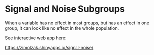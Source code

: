 # Signal and Noise Subgroups

When a variable has no effect in most groups, but has an effect in one
group, it can look like no effect in the whole population.

See interactive web app here:

https://zimolzak.shinyapps.io/signal-noise/
